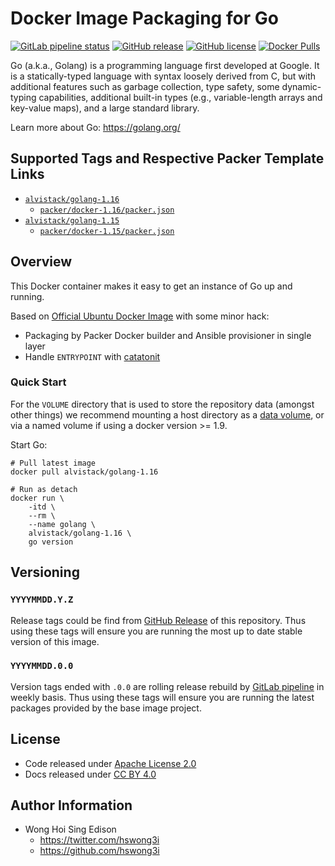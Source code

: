 # Docker Image Packaging for Go

[![GitLab pipeline
status](https://img.shields.io/gitlab/pipeline/alvistack/docker-golang/master)](https://gitlab.com/alvistack/docker-golang/-/pipelines)
[![GitHub
release](https://img.shields.io/github/release/alvistack/docker-golang.svg)](https://github.com/alvistack/docker-golang/releases)
[![GitHub
license](https://img.shields.io/github/license/alvistack/docker-golang.svg)](https://github.com/alvistack/docker-golang/blob/master/LICENSE)
[![Docker
Pulls](https://img.shields.io/docker/pulls/alvistack/golang-1.16.svg)](https://hub.docker.com/r/alvistack/golang-1.16)

Go (a.k.a., Golang) is a programming language first developed at Google.
It is a statically-typed language with syntax loosely derived from C,
but with additional features such as garbage collection, type safety,
some dynamic-typing capabilities, additional built-in types (e.g.,
variable-length arrays and key-value maps), and a large standard
library.

Learn more about Go: <https://golang.org/>

## Supported Tags and Respective Packer Template Links

  - [`alvistack/golang-1.16`](https://hub.docker.com/r/alvistack/golang-1.16)
      - [`packer/docker-1.16/packer.json`](https://github.com/alvistack/docker-golang/blob/master/packer/docker-1.16/packer.json)
  - [`alvistack/golang-1.15`](https://hub.docker.com/r/alvistack/golang-1.15)
      - [`packer/docker-1.15/packer.json`](https://github.com/alvistack/docker-golang/blob/master/packer/docker-1.15/packer.json)

## Overview

This Docker container makes it easy to get an instance of Go up and
running.

Based on [Official Ubuntu Docker
Image](https://hub.docker.com/_/ubuntu/) with some minor hack:

  - Packaging by Packer Docker builder and Ansible provisioner in single
    layer
  - Handle `ENTRYPOINT` with
    [catatonit](https://github.com/openSUSE/catatonit)

### Quick Start

For the `VOLUME` directory that is used to store the repository data
(amongst other things) we recommend mounting a host directory as a [data
volume](https://docs.docker.com/engine/tutorials/dockervolumes/#/data-volumes),
or via a named volume if using a docker version \>= 1.9.

Start Go:

    # Pull latest image
    docker pull alvistack/golang-1.16
    
    # Run as detach
    docker run \
        -itd \
        --rm \
        --name golang \
        alvistack/golang-1.16 \
        go version

## Versioning

### `YYYYMMDD.Y.Z`

Release tags could be find from [GitHub
Release](https://github.com/alvistack/docker-golang/releases) of this
repository. Thus using these tags will ensure you are running the most
up to date stable version of this image.

### `YYYYMMDD.0.0`

Version tags ended with `.0.0` are rolling release rebuild by [GitLab
pipeline](https://gitlab.com/alvistack/docker-golang/-/pipelines) in
weekly basis. Thus using these tags will ensure you are running the
latest packages provided by the base image project.

## License

  - Code released under [Apache License 2.0](LICENSE)
  - Docs released under [CC BY
    4.0](http://creativecommons.org/licenses/by/4.0/)

## Author Information

  - Wong Hoi Sing Edison
      - <https://twitter.com/hswong3i>
      - <https://github.com/hswong3i>
